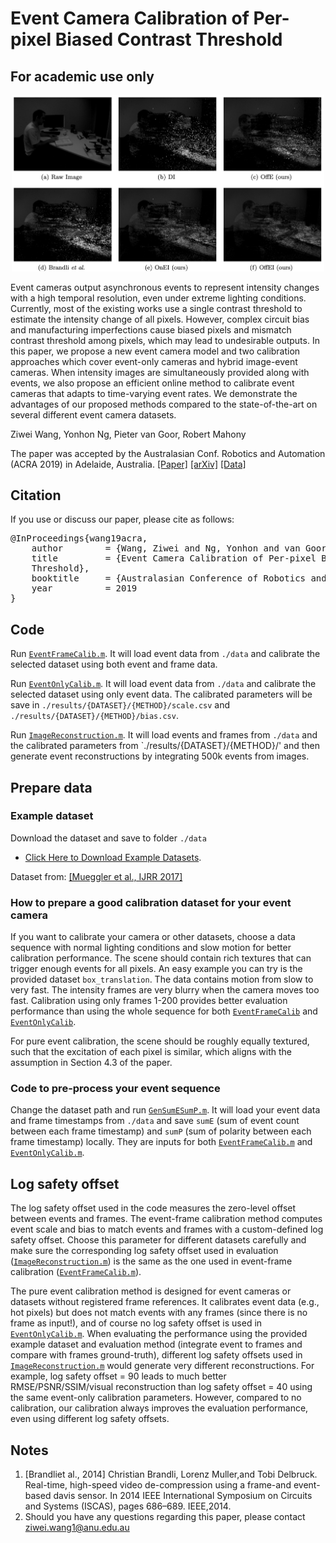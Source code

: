 # Event Camera Calibration of Per-pixel Biased Contrast Threshold
## For academic use only

<p align="center">
  <a href="x">
    <img src="figures/example_results.png" alt="Event Camera Calibration of Per-pixel Biased Contrast Threshold" width="500"/>
  </a>
</p>

Event cameras output asynchronous events to represent intensity changes with a high temporal resolution, even under extreme lighting conditions. Currently, most of the existing works use a single contrast threshold to estimate the intensity change of all pixels. However, complex circuit bias and manufacturing imperfections cause biased pixels and mismatch contrast threshold among pixels, which may lead to undesirable outputs. In this paper, we propose a new event camera model and two calibration approaches which cover event-only cameras and hybrid image-event cameras. When intensity images are simultaneously provided along with events, we also propose an efficient online method to calibrate event cameras that adapts to time-varying event rates. We demonstrate the advantages of our proposed methods compared to the state-of-the-art on several different event camera datasets.

Ziwei Wang, Yonhon Ng, Pieter van Goor, Robert Mahony

The paper was accepted by the Australasian Conf. Robotics and Automation (ACRA 2019) in Adelaide, Australia.
[[Paper]](https://ssl.linklings.net/conferences/acra/acra2019_proceedings/views/includes/files/pap135s1-file1.pdf)
[[arXiv]](https://arxiv.org/pdf/2012.09378.pdf)
[[Data]](https://drive.google.com/open?id=1bLCdxPQaF22B4HsMnu9JWbNS6y2ORbEX)


## Citation
If you use or discuss our paper, please cite as follows:
<pre>
@InProceedings{wang19acra,
	author        = {Wang, Ziwei and Ng, Yonhon and van Goor, Pieter and Mahony, Robert},
	title         = {Event Camera Calibration of Per-pixel Biased Contrast
	Threshold},
	booktitle     = {Australasian Conference of Robotics and Automation (ACRA)},
	year          = 2019
}
</pre>

## Code
Run [`EventFrameCalib.m`](https://github.com/ziweiWWANG/Event-Camera-Calibration/blob/master/EventFrameCalib.m). It will load event data from `./data` and calibrate the selected dataset using both event and frame data. 

Run [`EventOnlyCalib.m`](https://github.com/ziweiWWANG/Event-Camera-Calibration/blob/master/EventOnlyCalib.m). It will load event data from `./data` and calibrate the selected dataset using only event data.
The calibrated parameters will be save in `./results/{DATASET}/{METHOD}/scale.csv` and `./results/{DATASET}/{METHOD}/bias.csv`.

Run [`ImageReconstruction.m`](https://github.com/ziweiWWANG/Event-Camera-Calibration/blob/master/ImageReconstruction.m). It will load events and frames from `./data` and the calibrated parameters from `./results/{DATASET}/{METHOD}/' and then generate event reconstructions by integrating 500k events from images.


## Prepare data
### Example dataset
Download the dataset and save to folder `./data`
- [Click Here to Download Example Datasets](https://anu365-my.sharepoint.com/:u:/g/personal/u6456661_anu_edu_au/EWAGNLW4IpFOkPPD1AplZHoB3nnlJu565ydzLtxoj5Y-kg?e=hqOPkK).

Dataset from: [[Mueggler et al., IJRR 2017]](https://rpg.ifi.uzh.ch/davis_data.html)

### How to prepare a good calibration dataset for your event camera
If you want to calibrate your camera or other datasets, choose a data sequence with normal lighting conditions and slow motion for better calibration performance. 
The scene should contain rich textures that can trigger enough events for all pixels.
An easy example you can try is the provided dataset `box_translation`. The data contains motion from slow to very fast. The intensity frames are very blurry when the camera moves too fast. 
Calibration using only frames 1-200 provides better evaluation performance than using the whole sequence for both [`EventFrameCalib`](https://github.com/ziweiWWANG/Event-Camera-Calibration/blob/master/EventFrameCalib.m) and [`EventOnlyCalib`](https://github.com/ziweiWWANG/Event-Camera-Calibration/blob/master/EventOnlyCalib.m).

For pure event calibration, the scene should be roughly equally textured, such that the excitation of each pixel is similar, which aligns with the assumption in Section 4.3 of the paper.

### Code to pre-process your event sequence 
Change the dataset path and run [`GenSumESumP.m`](https://github.com/ziweiWWANG/Event-Camera-Calibration/blob/master/GenSumESumP.m). It will load your event data and frame timestamps from `./data` and save `sumE` (sum of event count between each frame timestamp) and `sumP` (sum of polarity between each frame timestamp) locally. They are inputs for both [`EventFrameCalib.m`](https://github.com/ziweiWWANG/Event-Camera-Calibration/blob/master/EventFrameCalib.m) and [`EventOnlyCalib.m`](https://github.com/ziweiWWANG/Event-Camera-Calibration/blob/master/EventOnlyCalib.m).

## Log safety offset
The log safety offset used in the code measures the zero-level offset between events and frames. 
The event-frame calibration method computes event scale and bias to match events and frames with a custom-defined log safety offset. 
Choose this parameter for different datasets carefully and make sure the corresponding log safety offset used in evaluation ([`ImageReconstruction.m`](https://github.com/ziweiWWANG/Event-Camera-Calibration/blob/master/ImageReconstruction.m)) is the same as the one used in event-frame calibration ([`EventFrameCalib.m`](https://github.com/ziweiWWANG/Event-Camera-Calibration/blob/master/EventFrameCalib.m)).

The pure event calibration method is designed for event cameras or datasets without registered frame references. 
It calibrates event data (e.g., hot pixels) but does not match events with any frames (since there is no frame as input!), and of course no log safety offset is used in [`EventOnlyCalib.m`](https://github.com/ziweiWWANG/Event-Camera-Calibration/blob/master/EventOnlyCalib.m). 
When evaluating the performance using the provided example dataset and evaluation method (integrate event to frames and compare with frames ground-truth), different log safety offsets used in [`ImageReconstruction.m`](https://github.com/ziweiWWANG/Event-Camera-Calibration/blob/master/ImageReconstruction.m) would generate very different reconstructions.
For example, log safety offset = 90 leads to much better RMSE/PSNR/SSIM/visual reconstruction than log safety offset = 40 using the same event-only calibration parameters.
However, compared to no calibration, our calibration always improves the evaluation performance, even using different log safety offsets.

## Notes 
1. [Brandliet al., 2014] Christian Brandli, Lorenz Muller,and Tobi Delbruck.  Real-time,  high-speed video de-compression using a frame-and event-based davis sensor.  In 2014  IEEE  International  Symposium  on  Circuits  and  Systems  (ISCAS),  pages  686–689.  IEEE,2014.
2. Should you have any questions regarding this paper, please contact ziwei.wang1@anu.edu.au

